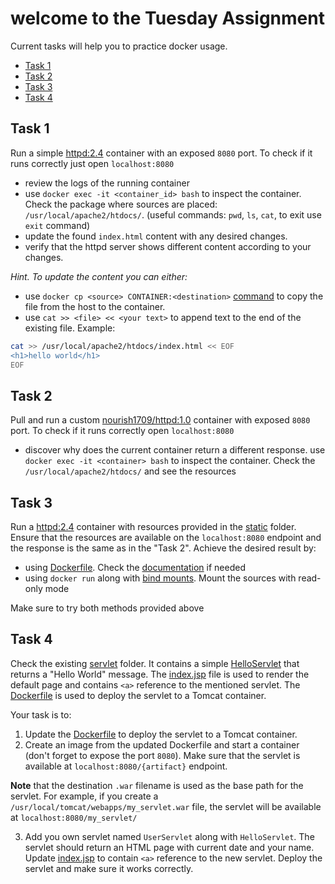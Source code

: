 # welcome to the Tuesday Assignment

Current tasks will help you to practice docker usage.

- [Task 1](#task-1)
- [Task 2](#task-2)
- [Task 3](#task-3)
- [Task 4](#task-4)

## Task 1

Run a simple [httpd:2.4](https://hub.docker.com/_/httpd) container with an exposed `8080` port. To check if it runs
correctly just open `localhost:8080`

- review the logs of the running container
- use `docker exec -it <container_id> bash` to inspect the container. Check the package where sources are placed:
  `/usr/local/apache2/htdocs/`. (useful commands: `pwd`, `ls`, `cat`, to exit use `exit` command)
- update the found `index.html` content with any desired changes.
- verify that the httpd server shows different content according to your changes.

_Hint. To update the content you can either:_

- use `docker cp <source> CONTAINER:<destination>` [command](https://docs.docker.com/reference/cli/docker/container/cp/)
  to copy the file from the host to the container.
- use `cat >> <file> << <your text>` to append text to the end of the existing file. Example:

```bash
cat >> /usr/local/apache2/htdocs/index.html << EOF
<h1>hello world</h1>
EOF
```

## Task 2

Pull and run a custom [nourish1709/httpd:1.0](https://hub.docker.com/repository/docker/nourish1709/httpd/general)
container with exposed `8080` port. To check if it runs correctly open `localhost:8080`

- discover why does the current container return a different response. use `docker exec -it <container> bash` to inspect
  the container. Check the `/usr/local/apache2/htdocs/` and see the resources

## Task 3

Run a [httpd:2.4](https://hub.docker.com/_/httpd) container with resources provided in the [static](./static) folder.
Ensure that the resources are available on the `localhost:8080` endpoint and the response is the same as in the "Task
2". Achieve the desired result by:

- using [Dockerfile](./Dockerfile). Check the [documentation](https://docs.docker.com/reference/dockerfile/) if needed
- using `docker run` along with [bind mounts](https://docs.docker.com/engine/storage/bind-mounts/#options-for---volume).
  Mount the sources with read-only mode

Make sure to try both methods provided above

## Task 4

Check the existing [servlet](./servlet) folder. It contains a
simple [HelloServlet](./servlet/src/main/java/com/nourish1709/learning/servlet/HelloServlet.java) that returns a "Hello
World" message. The [index.jsp](./servlet/src/main/webapp/index.jsp) file is used to render the default page and
contains `<a>` reference to the mentioned servlet. The [Dockerfile](./servlet/Dockerfile) is used to deploy the servlet
to a Tomcat container.

Your task is to:

1. Update the [Dockerfile](./servlet/Dockerfile) to deploy the servlet to a Tomcat container.
2. Create an image from the updated Dockerfile and start a container (don't forget to expose the port `8080`). Make sure
   that the servlet is available at `localhost:8080/{artifact}` endpoint.

__Note__ that the destination `.war` filename is used as the base path for the servlet. For example, if you create
a `/usr/local/tomcat/webapps/my_servlet.war` file, the servlet will be available at `localhost:8080/my_servlet/`

3. Add you own servlet named `UserServlet` along with `HelloServlet`. The servlet should return an HTML page with
   current date and your name. Update [index.jsp](./servlet/src/main/webapp/index.jsp) to contain `<a>` reference to the
   new servlet. Deploy the servlet and make sure it works correctly.
